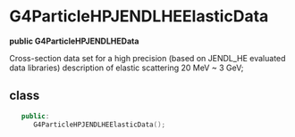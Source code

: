 <!-- G4ParticleHPJENDLHEElasticData.md --- 
;; 
;; Description: 
;; Author: Hongyi Wu(吴鸿毅)
;; Email: wuhongyi@qq.com 
;; Created: 五 8月 10 07:02:35 2018 (+0800)
;; Last-Updated: 五 8月 10 07:04:13 2018 (+0800)
;;           By: Hongyi Wu(吴鸿毅)
;;     Update #: 1
;; URL: http://wuhongyi.cn -->

# G4ParticleHPJENDLHEElasticData

**public G4ParticleHPJENDLHEData**

Cross-section data set for a high precision (based on JENDL_HE evaluated data libraries) description of elastic scattering 20 MeV ~ 3 GeV;

## class

```cpp
   public:
      G4ParticleHPJENDLHEElasticData();
```

<!-- G4ParticleHPJENDLHEElasticData.md ends here -->
